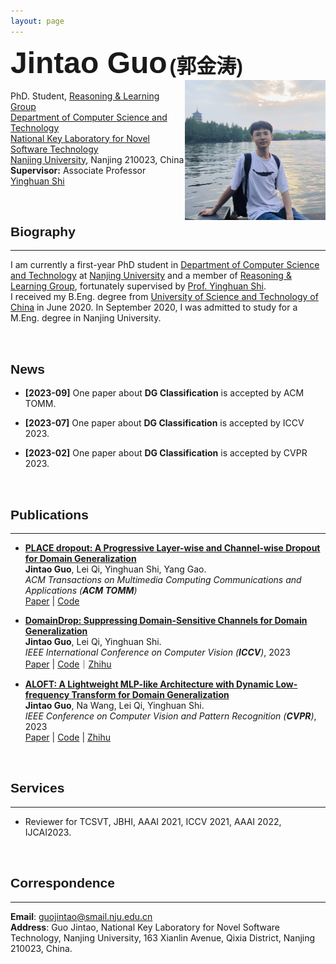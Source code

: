 ```yaml
---
layout: page
---
```



<!-- <font face="kai" size=7><b>郭金涛</b></font>    -->
<font size=7 face="Arial"><b>Jintao Guo</b></font> <font size=6 face="Arial"><b>(郭金涛)</b></font>\
<img align="right" src="./jintao_p5.jpg" width = "225"/>\
PhD. Student, [Reasoning & Learning Group](https://cs.nju.edu.cn/rl/index.htm) \
[Department of Computer Science and Technology](https://cs.nju.edu.cn/main.htm) \
[National Key Laboratory for Novel Software Technology](http://keysoftlab.nju.edu.cn/) \
[Nanjing University](https://www.nju.edu.cn/), Nanjing 210023, China \
**Supervisor:** Associate Professor [Yinghuan Shi](https://cs.nju.edu.cn/shiyh/index.htm) 

<!-- [Email](guojintao@smail.nju.edu.cn) | [Google Scholar](https://scholar.google.com/citations?user=K4lrdKc_YLUC) | [Github](https://github.com/lingeringlight) -->

<br />

## <font face="Arial"><b>Biography</b></font>
<!-- ## Biography -->
- - -
I am currently a first-year PhD student in [Department of Computer Science and Technology](https://cs.nju.edu.cn/main.htm) at [Nanjing University](https://www.nju.edu.cn/) and a member of [Reasoning & Learning Group](https://cs.nju.edu.cn/rl/index.htm), fortunately supervised by [Prof. Yinghuan Shi](https://cs.nju.edu.cn/shiyh/index.htm). \
I received my B.Eng. degree from [University of Science and Technology of China](https://www.ustc.edu.cn/) in June 2020. In September 2020, I was admitted to study for a M.Eng. degree in Nanjing University.

<br />

<!--
## <font face="Arial"><b>Research Interests</b></font>
My current research focuses on Computer Vision and Domain Generalization.
<br />
-->

## <font face="Arial"><b>News</b></font>

+ **[2023-09]** One paper about **DG Classification** is accepted by ACM TOMM.

+ **[2023-07]** One paper about **DG Classification** is accepted by ICCV 2023.

+ **[2023-02]** One paper about **DG Classification** is accepted by CVPR 2023.

<br />

## <font face="Arial"><b>Publications</b></font>
<!-- ## Publications -->
- - -
<!-- <img align="right" src="./ALOFT.jpg" width = "32%"/> -->
+ **[PLACE dropout: A Progressive Layer-wise and Channel-wise Dropout for Domain Generalization](https://lingeringlight.github.io/)** \
**Jintao Guo**, Lei Qi, Yinghuan Shi, Yang Gao. \
_ACM Transactions on Multimedia Computing Communications and Applications (**ACM TOMM**)_ \
[Paper](https://lingeringlight.github.io/) | [Code]( https://github.com/lingeringlight/PLACEdropout/)

+ **[DomainDrop: Suppressing Domain-Sensitive Channels for Domain Generalization](https://lingeringlight.github.io/)** \
**Jintao Guo**, Lei Qi, Yinghuan Shi. \
_IEEE International Conference on Computer Vision (**ICCV**)_, 2023 \
[Paper](https://arxiv.org/abs/2308.10285) | [Code](https://github.com/lingeringlight/DomainDrop/)｜[Zhihu](https://zhuanlan.zhihu.com/p/652198004)

+ **[ALOFT: A Lightweight MLP-like Architecture with Dynamic Low-frequency Transform for Domain Generalization](https://arxiv.org/abs/2303.11674)** \
**Jintao Guo**, Na Wang, Lei Qi, Yinghuan Shi. \
_IEEE Conference on Computer Vision and Pattern Recognition (**CVPR**)_, 2023 \
[Paper](https://arxiv.org/abs/2303.11674) | [Code](https://github.com/lingeringlight/ALOFT/) | [Zhihu](https://zhuanlan.zhihu.com/p/624598279)

<br />

## <font face="Arial"><b>Services</b></font>
<!-- ## Services -->
- - -
+ Reviewer for TCSVT, JBHI, AAAI 2021, ICCV 2021, AAAI 2022, IJCAI2023.

<br />

## <font face="Arial"><b>Correspondence</b></font>
<!-- ## Correspondence -->
- - -

**Email**: guojintao@smail.nju.edu.cn \
**Address**: Guo Jintao, National Key Laboratory for Novel Software Technology, Nanjing University, 163 Xianlin Avenue, Qixia District, Nanjing 210023, China. 
